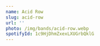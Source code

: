 ```yaml
---
name: Acid Row
slug: acid-row
url: ''
photo: /img/bands/acid-row.webp
spotifyId: 1c9HjDhmZxexLXUGrbQklG
---
```

